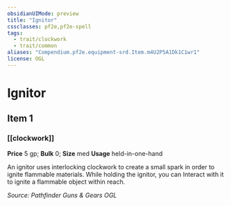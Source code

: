 ```yaml
---
obsidianUIMode: preview
title: "Ignitor"
cssclasses: pf2e,pf2e-spell
tags:
  - trait/clockwork
  - trait/common
aliases: "Compendium.pf2e.equipment-srd.Item.m4U2P5A1Dk1C1wr1"
license: OGL
---
```

# Ignitor
## Item 1
### [[clockwork]]


**Price** 5 gp; 
**Bulk** 0; **Size** med
**Usage** held-in-one-hand

An ignitor uses interlocking clockwork to create a small spark in order to ignite flammable materials. While holding the ignitor, you can Interact with it to ignite a flammable object within reach.

*Source: Pathfinder Guns & Gears*
*OGL*